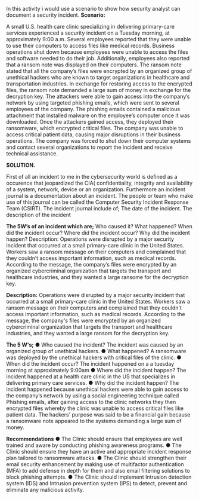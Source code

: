 In this activity i would use a scenario to show how security analyst can document a security incident.
**Scenario:** 

A small U.S. health care clinic specializing in delivering primary-care services experienced a security incident on a Tuesday morning, at approximately 9:00 a.m. Several employees reported that they were unable to use their computers to access files like medical records. Business operations shut down because employees were unable to access the files and software needed to do their job. Additionally, employees also reported that a ransom note was displayed on their computers. The ransom note stated that all the company’s files were encrypted by an organized group of unethical hackers who are known to target organizations in healthcare and transportation industries. In exchange for restoring access to the encrypted files, the ransom note demanded a large sum of money in exchange for the decryption key.
The attackers were able to gain access into the company’s network by using targeted phishing emails, which were sent to several employees of the company. The phishing emails contained a malicious attachment that installed malware on the employee’s computer once it was downloaded.
Once the attackers gained access, they deployed their ransomware, which encrypted critical files. The company was unable to access critical patient data, causing major disruptions in their business operations. The company was forced to shut down their computer systems and contact several organizations to report the incident and receive technical assistance.

**SOLUTION.**

First of all an incident to me in the cybersecurity world is defined as a occurence that jeopardized the CIA( confidentiality, integrity and availability of a system, network, device or an organization. Furthermore an incident journal is a documentation about an incident. The people or team who make use of this journal can be called the Computer Security Incident Response Team (CSIRT). The incident journal include of;
The date of the incident.
The description of the incident

**The 5W’s of an incident which are;**
Who caused it?
What happened?
When did the incident occur?
Where did the incident occur?
Why did the incident happen?
Description: Operations were disrupted by a major security incident that occurred at a small primary-care clinic in the United States. Workers saw a ransom message on their computers and complained that they couldn’t access important information, such as medical records. According to the message, the company’s files were encrypted by an organized cybercriminal organization that targets the transport and healthcare industries, and they wanted a large ransome for the decryption key.

**Description:** 
Operations were disrupted by a major security incident that occurred at a small primary-care clinic in the United States. Workers saw a ransom message on their computers and complained that they couldn't access important information, such as medical records. According to the message, the company's files were encrypted by an organized cybercriminal organization that targets the transport and healthcare industries, and they wanted a large ransom for the decryption key.

**The 5 W's;**
● Who caused the incident?
The incident was caused by an organized group of unethical hackers.
● What happened?
A ransomware was deployed by the unethical hackers with critical files of the clinic.
● When did the incident occur?
The incident happened on a a tuesday morning at approximately 9:00am
● Where did the incident happen?
The incident happened at a health care clinic in the US that specializes in delivering primary care services.
● Why did the incident happen?
The incident happened because unethical hackers were able to gain access to the company’s network by using a social engineering technique called Phishing emails, after gaining access to the clinic networks they then encrypted files whereby the clinic was unable to access critical files like patient data. The hackers' purpose was said to be a financial gain because a ransomware note appeared to the systems demanding a large sum of money.

**Recommendations**
● The Clinic should ensure that employees are well trained and aware by conducting phishing awareness programs.
● The Clinic should ensure they have an active and appropriate incident response plan tailored to ransomware attacks.
● The Clinic should strengthen their email security enhancement by making use of multifactor authentication (MFA) to add defense in depth for them and also email filtering solutions to block phishing attempts.
● The Clinic should implement Intrusion detection system (IDS) and Intrusion prevention system (IPS) to detect, prevent and eliminate any malicious activity.
